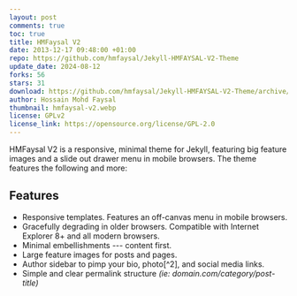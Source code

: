 ```yaml
---
layout: post
comments: true
toc: true
title: HMFaysal V2
date: 2013-12-17 09:48:00 +01:00
repo: https://github.com/hmfaysal/Jekyll-HMFAYSAL-V2-Theme
update_date: 2024-08-12
forks: 56
stars: 31
download: https://github.com/hmfaysal/Jekyll-HMFAYSAL-V2-Theme/archive/master.zip
author: Hossain Mohd Faysal
thumbnail: hmfaysal-v2.webp
license: GPLv2
license_link: https://opensource.org/license/GPL-2.0
---
```


HMFaysal V2 is a responsive, minimal theme for Jekyll, featuring big feature images and a slide out drawer menu in mobile browsers.
The theme features the following and more:

## Features

* Responsive templates. Features an off-canvas menu in mobile browsers.
* Gracefully degrading in older browsers. Compatible with Internet Explorer 8+ and all modern browsers.
* Minimal embellishments --- content first.
* Large feature images for posts and pages.
* Author sidebar to pimp your bio, photo[^2], and social media links.
* Simple and clear permalink structure *(ie: domain.com/category/post-title)*
